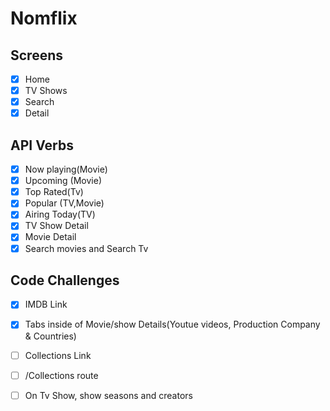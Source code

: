 # Nomflix

## Screens

- [x] Home
- [x] TV Shows
- [x] Search
- [x] Detail

## API Verbs

- [x] Now playing(Movie)
- [x] Upcoming (Movie)
- [x] Top Rated(Tv)
- [x] Popular (TV,Movie)
- [x] Airing Today(TV)
- [x] TV Show Detail
- [x] Movie Detail
- [x] Search movies and Search Tv

## Code Challenges

- [x] IMDB Link
- [x] Tabs inside of Movie/show Details(Youtue videos, Production Company & Countries)

- [ ] Collections Link
- [ ] /Collections route
- [ ] On Tv Show, show seasons and creators

